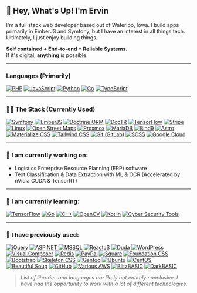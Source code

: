 ## 👋 Hey, What's Up! I'm Ervin

I'm a full stack web developer based out of Waterloo, Iowa. I build apps primarily in EmberJS and Symfony, but I have an interest in all things tech. Ultimately, I just enjoy building things.

**Self contained + End-to-end = Reliable Systems.**  
If it's digital, **anything** is possible.

---

### **Languages (Primarily)**

[![PHP](https://img.shields.io/badge/-PHP-4F5D95?logo=php&logoColor=white&style=for-the-badge)](#)
[![JavaScript](https://img.shields.io/badge/-JavaScript-F7DF1E?logo=javascript&logoColor=black&style=for-the-badge)](#)
[![Python](https://img.shields.io/badge/-Python-3776AB?logo=python&logoColor=white&style=for-the-badge)](#)
[![Go](https://img.shields.io/badge/-Go-00ADD8?logo=go&logoColor=white&style=for-the-badge)](#)
[![TypeScript](https://img.shields.io/badge/-TypeScript-3178C6?logo=typescript&logoColor=white&style=for-the-badge)](#)

---

### **🧑‍💻 The Stack (Currently Used)**

[![Symfony](https://img.shields.io/badge/-Symfony-000000?logo=symfony&logoColor=white&style=flat-square)](#)
[![EmberJS](https://img.shields.io/badge/-EmberJS-E04E39?logo=ember.js&logoColor=white&style=flat-square)](#)
[![Doctrine ORM](https://img.shields.io/badge/-Doctrine%20ORM-f4d03f?logo=doctrine&logoColor=black&style=flat-square)](#)
[![DocTR](https://img.shields.io/badge/-DocTR-00A6DC?style=flat-square&color=00A6DC)](#)
[![TensorFlow](https://img.shields.io/badge/-TensorFlow-FF6F00?logo=tensorflow&logoColor=white&style=flat-square)](#)
[![Stripe](https://img.shields.io/badge/-Stripe-008CCE?logo=stripe&logoColor=white&style=flat-square)](#)
[![Linux](https://img.shields.io/badge/-Linux-FCC624?logo=linux&logoColor=black&style=flat-square)](#)
[![Open Street Maps](https://img.shields.io/badge/-Open%20Street%20Maps-7BBA5C?logo=openstreetmap&logoColor=white&style=flat-square)](#)
[![Proxmox](https://img.shields.io/badge/-Proxmox-E57000?logo=proxmox&logoColor=white&style=flat-square)](#)
[![MariaDB](https://img.shields.io/badge/-MariaDB-01529E?logo=mariadb&logoColor=white&style=flat-square)](#)
[![Bind9](https://img.shields.io/badge/-Bind9-333333?logo=gnubash&logoColor=white&style=flat-square)](#)
[![Astro](https://img.shields.io/badge/-Astro-FF5D01?logo=astro&logoColor=white&style=flat-square)](#)
[![Materialize CSS](https://img.shields.io/badge/-Materialize%20CSS-EE6E73?logo=google&logoColor=white&style=flat-square)](#)
[![Tailwind CSS](https://img.shields.io/badge/-Tailwind%20CSS-06B6D4?logo=tailwindcss&logoColor=white&style=flat-square)](#)
[![Git (GitLab)](https://img.shields.io/badge/-Git%20(GitLab)-F1502F?logo=git&logoColor=white&style=flat-square)](#)
[![SCSS](https://img.shields.io/badge/-SCSS-CD6799?logo=sass&logoColor=white&style=flat-square)](#)
[![Google Cloud](https://img.shields.io/badge/-Google%20Cloud-4285F4?logo=googlecloud&logoColor=white&style=flat-square)](#)

---

### **🔭 I am currently working on:**
- Logistics Enterprise Resource Planning (ERP) software  
- Text Classification & Data Extraction with ML & OCR (Accelerated by nVidia CUDA & TensorRT)

---

### **🌱 I am currently learning:**

[![TensorFlow](https://img.shields.io/badge/-TensorFlow-FF6F00?logo=tensorflow&logoColor=white&style=flat-square)](#)
[![Go](https://img.shields.io/badge/-Go-00ADD8?logo=go&logoColor=white&style=flat-square)](#)
[![C++](https://img.shields.io/badge/-C++-00599C?logo=c%2B%2B&logoColor=white&style=flat-square)](#)
[![OpenCV](https://img.shields.io/badge/-OpenCV-5C3EE8?logo=opencv&logoColor=white&style=flat-square)](#)
[![Kotlin](https://img.shields.io/badge/-Kotlin-0095D5?logo=kotlin&logoColor=white&style=flat-square)](#)
[![Cyber Security Tools](https://img.shields.io/badge/-Cyber%20Security%20Tools-FF5500?style=flat-square)](#)

---

### **🚀 I have previously used:**

[![jQuery](https://img.shields.io/badge/-jQuery-0769AD?logo=jquery&logoColor=white&style=for-the-badge)](#)
[![ASP.NET](https://img.shields.io/badge/-ASP.NET-512BD4?logo=.net&logoColor=white&style=for-the-badge)](#)
[![MSSQL](https://img.shields.io/badge/-MSSQL-CC2927?logo=microsoft%20sql%20server&logoColor=white&style=for-the-badge)](#)
[![ReactJS](https://img.shields.io/badge/-ReactJS-61DAFB?logo=react&logoColor=black&style=for-the-badge)](#)
[![Duda](https://img.shields.io/badge/-Duda-000000?logo=duda&logoColor=white&style=for-the-badge)](#)
[![WordPress](https://img.shields.io/badge/-WordPress-21759B?logo=wordpress&logoColor=white&style=for-the-badge)](#)
[![Visual Composer](https://img.shields.io/badge/-Visual%20Composer-00C2A8?logo=visual-studio&logoColor=white&style=for-the-badge)](#)
[![Redis](https://img.shields.io/badge/-Redis-D82C20?logo=redis&logoColor=white&style=for-the-badge)](#)
[![PayPal](https://img.shields.io/badge/-PayPal-003087?logo=paypal&logoColor=white&style=for-the-badge)](#)
[![Square](https://img.shields.io/badge/-Square-3E4348?logo=square&logoColor=white&style=for-the-badge)](#)
[![Foundation CSS](https://img.shields.io/badge/-Foundation%20CSS-F06292?style=for-the-badge)](#)
[![Bootstrap](https://img.shields.io/badge/-Bootstrap-7952B3?logo=bootstrap&logoColor=white&style=for-the-badge)](#)
[![Skeleton CSS](https://img.shields.io/badge/-Skeleton%20CSS-333333?style=for-the-badge)](#)
[![Gentoo](https://img.shields.io/badge/-Gentoo-54487A?logo=gentoo&logoColor=white&style=for-the-badge)](#)
[![Ubuntu](https://img.shields.io/badge/-Ubuntu-E95420?logo=ubuntu&logoColor=white&style=for-the-badge)](#)
[![CentOS](https://img.shields.io/badge/-CentOS-262577?logo=centos&logoColor=white&style=for-the-badge)](#)
[![Beautiful Soup](https://img.shields.io/badge/-Beautiful%20Soup-5A9BD5?logo=python&logoColor=white&style=for-the-badge)](#)
[![GitHub](https://img.shields.io/badge/-GitHub-181717?logo=github&logoColor=white&style=for-the-badge)](#)
[![Various AWS](https://img.shields.io/badge/-Various%20AWS-232F3E?logo=amazon%20aws&logoColor=white&style=for-the-badge)](#)
[![BlitzBASIC](https://img.shields.io/badge/-BlitzBASIC-1B4D3E?style=for-the-badge)](#)
[![DarkBASIC](https://img.shields.io/badge/-DarkBASIC-03254C?style=for-the-badge)](#)

> *List of libraries and languages are likely not entirely conclusive. I have had the opportunity to work with a lot of different technologies.*

